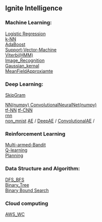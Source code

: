 ## Ignite Intelligence


  ### Machine Learning:
  
  [Logistic Regression](https://github.com/kUNQIjIANG/siX/blob/master/MachineLearning/activity_prediction.py) <br />
  <a href="https://github.com/kUNQIjIANG/siX/blob/master/MachineLearning/k-NN.ipynb">k-NN</a> <br />
  [AdaBoost](https://github.com/kUNQIjIANG/siX/blob/master/MachineLearning/AdaBoost.py) <br />
  [Support-Vector-Machine](https://github.com/kUNQIjIANG/siX/blob/master/MachineLearning/SVM.ipynb) <br />
  [Viterbi(HMM)](https://github.com/kUNQIjIANG/siX/blob/master/MachineLearning/Viterbi_Algorithm.ipynb) <br />
  [Image_Recognition](https://github.com/kUNQIjIANG/siX/blob/master/MachineLearning/apple_Recognition.ipynb) <br />
  [Gaussian_kernal](https://github.com/kUNQIjIANG/siX/blob/master/MachineLearning/Gaussian_kernel.ipynb) <br />
  [MeanFieldApproxiamte](https://github.com/kUNQIjIANG/siX/blob/master/MachineLearning/mean_field.ipynb) <br />
  
  
  ### Deep Learning:
  [SkipGram](https://github.com/kUNQIjIANG/siX/blob/master/DeepLearning/skipGram.py) <br />
 
  <a href="https://github.com/kUNQIjIANG/siX/blob/master/DeepLearning/NN.py">NN(numpy) </a>
  [ConvolutionalNeuralNet(numpy)](https://github.com/kUNQIjIANG/siX/blob/master/DeepLearning/CNN(numpy)) <br />
  [tf-NN](https://github.com/kUNQIjIANG/siX/blob/master/DeepLearning/tf_NN.py) 
  [tf-CNN](https://github.com/kUNQIjIANG/siX/blob/master/DeepLearning/tf_CNN.py) <br />
  [rnn](https://github.com/kUNQIjIANG/siX/blob/master/DeepLearning/stock_RNN.ipynb) <br />
  [non_mnist](https://github.com/kUNQIjIANG/siX/blob/master/DeepLearning/non_mnist.py)
  [AE](https://github.com/kUNQIjIANG/siX/blob/master/DeepLearning/AE_keras.py) /
  [DeepAE](https://github.com/kUNQIjIANG/siX/blob/master/DeepLearning/DAE_keras.py) /
  [ConvolutionalAE](https://github.com/kUNQIjIANG/siX/blob/master/DeepLearning/CAE_keras.py) /
  
  ### Reinforcement Learning
  [Multi-armed-Bandit](https://github.com/kUNQIjIANG/siX/blob/master/ReinforceLearning/Multi-armed-Bandit.ipynb) <br />
  [Q-learning](https://github.com/kUNQIjIANG/siX/blob/master/ReinforceLearning/Q-learning.ipynb) <br />
  [Planning](https://github.com/kUNQIjIANG/siX/blob/master/ReinforceLearning/Planning_.ipynb) <br />
  
  ### Data Structure and Algorithm: 
  
  [DFS_BFS](https://github.com/kUNQIjIANG/siX/blob/master/Data%20structure%20and%20Algorithm/FS_Tree.py) <br />
  [Binary_Tree](https://github.com/kUNQIjIANG/siX/blob/master/Data%20structure%20and%20Algorithm/BinarySearchTree.py) <br />
  [Binary Bound Search](https://github.com/kUNQIjIANG/siX/blob/master/Data%20structure%20and%20Algorithm/Bound_Binary_Search) 
  ### Cloud computing
  
  [AWS_WC](https://github.com/kUNQIjIANG/siX/tree/master/CloudComputing) <br />

  
  
  

